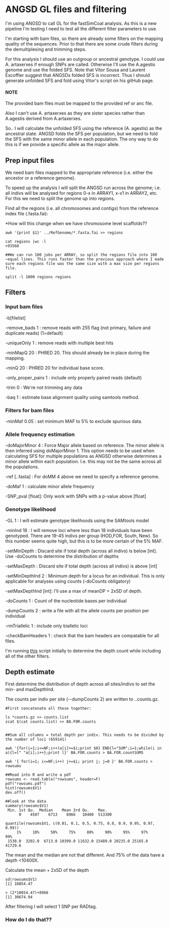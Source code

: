 # ANGSD GL files and filtering

I'm using ANGSD to call GL for the fastSimCoal analysis. As this is a new pipeline I'm testing I need to test all the different filter parameters to use. 

I'm starting with bam files, so there are already some filters on the mapping quality of the sequences. Prior to that there are some crude filters during the demultiplexing and trimming steps. 

For this analysis I should use an outgroup or ancestral genotype. I could use A. artaxerxes if enough SNPs are called. Otherwise I'll use the A.agestis genome and use the folded SFS. Note that Vitor Sousa and Laurent Excoffier suggest that ANGSDs folded SFS is incorrect. 
Thus I should generate unfolded SFS and fold using Vitor's script on his gitHub page. 




#### NOTE

The provided bam files must be mapped to the provided ref or anc file. 

Also I can't use A. artaxerxes as they are sister species rather than A.agestis derived from A.artaxerxes. 

So.. I will calculate the unfolded SFS using the reference (A. agestis) as the ancestral state. ANGSD folds the SFS per population, but we need to fold the SFS with the same minor allele in each population. The ony way to do this is if we provide a specific allele as the major allele. 


## Prep input files

We need bam files mapped to the appropriate reference (i.e. either the ancestor or a reference genome).

To speed up the analysis I will split the ANGSD run across the genome; i.e. all indivs will be analysed for regions 0-x in ARRAY1, x-x1 in ARRAY2, etc. For this we need to split the genome up into regions. 

Find all the regions (i.e. all chromosomes and contigs) from the reference index file (.fasta.fai): 

*How will this change when we have chromosome level scaffolds?? 
```
awk '{print $1}' ../RefGenome/*.fasta.fai >> regions

cat regions |wc -l
>93568

##We can run 100 jobs per ARRAY, so split the regions file into 100 ~equal lines. This runs faster than the previous approach where I made sure each regions file was the same size with a max size per regions file. 

split -l 1000 regions regions
```



## Filters

### Input bam files

-b[filelist]

-remove_bads 1 : remove reads with 255 flag (not primary, failure and duplicate reads) (1=default)

-uniqueOnly 1 : remove reads with multiple best hits 

-minMapQ 20 : PHRED 20. This should already be in place during the mapping. 

-minQ 20 : PHRED 20 for individual base score. 

-only_proper_pairs 1 : include only properly paired reads (default)

-trim 0 : We're not trimming any data

-baq 1 : estimate base alignment quality using samtools method. 

### Filters for bam files

-minMaf 0.05 : set minimum MAF to 5% to exclude spurious data. 

### Allele frequency estimation

-doMajorMinor 4 : Force Major allele based on reference. The minor allele is then inferred using doMajorMinor 1. This option needs to be used when calculating SFS for multiple populations as ANGSD otherwise determines a minor allele within each population. I.e. this may not be the same across all the populations. 

-ref [..fasta] : For doMM 4 above we need to specify a reference genome. 

-doMaf 1 : calculate minor allele frequency 

-SNP_pval [float]: Only work with SNPs with a p-value above [float]



### Genotype likelihood

-GL 1 : I will estimate genotype likelihoods using the SAMtools model

-minInd 18 : I will remove loci where less than 18 individuals have been genotyped. There are 19-45 indivs per group (HOD,FOR, South, New). So this number seems quite high, but this is to be more certain of the 5% MAF. 

-setMinDepth  : Discard site if total depth (across all indivs) is below [int]. Use -doCounts to determine the distribution of depths

-setMaxDepth : Discard site if total depth (across all indivs) is above [int]

-setMinDepthInd 2 : Minimum depth for a locus for an individual. This is only applicable for analyses using counts (-doCounts obligatory)

-setMaxDepthInd [int]: I'll use a max of meanDP + 2xSD of depth. 

-doCounts 1 : Count of the nucleotide bases per individual

-dumpCounts 2 : write a file with all the allele counts per position per individual

-rmTriallelic 1 : include only biallelic loci

-checkBamHeaders 1 : check that the bam headers are compatable for all files. 


I'm running [this](https://github.com/alexjvr1/AriciaAgestis_PopGenMS/blob/master/angsd.sfs.FOR.allFilt.sh) script initially to determine the depth count while including all of the other filters. 


## Depth estimate

First determine the distribution of depth across all sites/indivs to set the min- and maxDepthInd. 

The counts per indiv per site (--dumpCounts 2) are written to ..counts.gz.

```
#First concatenate all these together: 

ls *counts.gz >> counts.list
zcat $(cat counts.list) >> BA.FOR.counts


##Sum all columns = total depth per indiv. This needs to be divided by the number of loci (659141)

awk '{for(i=1;i<=NF;i++)a[i]+=$i;print $0} END{l="SUM";i=1;while(i in a){l=l" "a[i];i++};print l}' BA.FOR.counts > BA.FOR.countSUMS

awk '{ for(i=1; i<=NF;i++) j+=$i; print j; j=0 }' BA.FOR.counts > rowsums 

##Read into R and write a pdf
rowsums <- read.table("rowsums", header=F)
pdf("rowsums.pdf")
hist(rowsums$V1)
dev.off()

##look at the data
summary(rowsums$V1)
 Min. 1st Qu.  Median    Mean 3rd Qu.    Max. 
      0    4507    6713    8966   10400  513300 
      
quantile(rowsums$V1, c(0.01, 0.1, 0.5, 0.75, 0.8, 0.9, 0.95, 0.97, 0.99))
     1%     10%     50%     75%     80%     90%     95%     97%     99% 
 1538.0  3202.0  6713.0 10399.0 11632.0 15489.0 20235.0 25165.0 41729.6 
```
The mean and the median are not that different. And 75% of the data have a depth <10400X. 

Calculate the mean + 2xSD of the depth
```
sd(rowsums$V1)
[1] 10854.47

> (2*10854.47)+8966 
[1] 30674.94
```

After filtering I will select 1 SNP per RADtag. 

### How do I do that?? 



